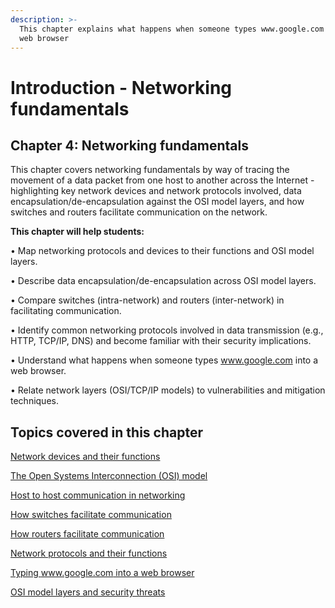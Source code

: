 ```yaml
---
description: >-
  This chapter explains what happens when someone types www.google.com into a
  web browser
---
```


# Introduction - Networking fundamentals

## Chapter 4: Networking fundamentals

This chapter covers networking fundamentals by way of tracing the movement of a data packet from one host to another across the Internet - highlighting key network devices and network protocols involved, data encapsulation/de-encapsulation against the OSI model layers, and how switches and routers facilitate communication on the network.

**This chapter will help students:**

• Map networking protocols and devices to their functions and OSI model layers.

• Describe data encapsulation/de-encapsulation across OSI model layers.

• Compare switches (intra-network) and routers (inter-network) in facilitating communication.

• Identify common networking protocols involved in data transmission (e.g., HTTP, TCP/IP, DNS) and become familiar with their security implications.

• Understand what happens when someone types www.google.com into a web browser.

• Relate network layers (OSI/TCP/IP models) to vulnerabilities and mitigation techniques.

## Topics covered in this chapter

[Network devices and their functions](network-devices-and-their-functions/)

[The Open Systems Interconnection (OSI) model](the-open-systems-interconnection-osi-model.md)

[Host to host communication in networking](host-to-host-communication-in-networking.md)

[How switches facilitate communication](how-switches-facilitate-communication.md)

[How routers facilitate communication](how-routers-facilitate-communication.md)

[Network protocols and their functions](network-protocols-and-their-functions.md)

[Typing www.google.com into a web browser](typing-www.google.com-into-a-web-browser.md)

[OSI model layers and security threats](osi-model-layers-and-security-threats/)
